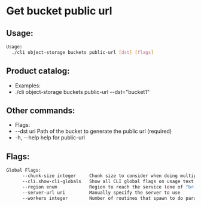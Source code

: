 # Get bucket public url

## Usage:
```bash
Usage:
  ./cli object-storage buckets public-url [dst] [flags]
```

## Product catalog:
- Examples:
- ./cli object-storage buckets public-url --dst="bucket1"

## Other commands:
- Flags:
- --dst uri   Path of the bucket to generate the public url (required)
- -h, --help      help for public-url

## Flags:
```bash
Global Flags:
      --chunk-size integer     Chunk size to consider when doing multipart requests. Specified in Mb (range: 8 - 5120) (default 8)
      --cli.show-cli-globals   Show all CLI global flags on usage text
      --region enum            Region to reach the service (one of "br-mgl1", "br-ne1" or "br-se1") (default "br-ne1")
      --server-url uri         Manually specify the server to use
      --workers integer        Number of routines that spawn to do parallel operations within object_storage (min: 1) (default 5)
```

